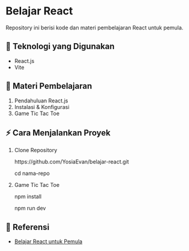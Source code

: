 <h1>Belajar React</h1>
<p>Repository ini berisi kode dan materi pembelajaran React untuk pemula.</p>

<h2>📌 Teknologi yang Digunakan</h2>
<ul>
  <li>React.js</li>
  <li>Vite</li>
</ul>

<h2>📖 Materi Pembelajaran</h2>
<ol>
  <li>Pendahuluan React.js</li>
  <li>Instalasi & Konfigurasi</li>
  <li>Game Tic Tac Toe</li>
</ol>

<h2>⚡ Cara Menjalankan Proyek</h2>
<ol>
  <li>
    Clone Repository
    <p>https://github.com/YosiaEvan/belajar-react.git</p>
    <p>cd nama-repo</p>
  </li>
  <li>
    Game Tic Tac Toe
    <p>npm install</p>
    <p>npm run dev</p>
  </li>
</ol>

<h2>📗 Referensi</h2>
<ul>
  <li><a href="https://www.youtube.com/playlist?list=PLFIM0718LjIUu3X2zYNqomEWs3sYd-fV1">Belajar React untuk Pemula</a></li>
</ul>
